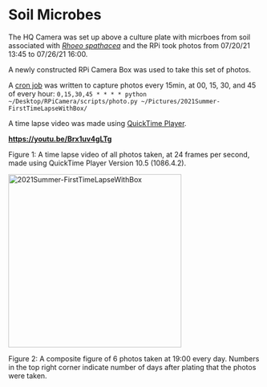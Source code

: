 # Soil Microbes

The HQ Camera was set up above a culture plate with micrboes from soil associated with [*Rhoeo spathacea*](https://en.wikipedia.org/wiki/Tradescantia_spathacea) and the RPi took photos from 07/20/21 13:45 to 07/26/21 16:00.

A newly constructed RPi Camera Box was used to take this set of photos.

A [cron job](https://en.wikipedia.org/wiki/Cron) was written to capture photos every 15min, at 00, 15, 30, and 45 of every hour: `0,15,30,45 * * * * python ~/Desktop/RPiCamera/scripts/photo.py ~/Pictures/2021Summer-FirstTimeLapseWithBox/`

A time lapse video was made using [QuickTime Player](https://en.wikipedia.org/wiki/QuickTime).

**https://youtu.be/Brx1uv4gLTg**

Figure 1: A time lapse video of all photos taken, at 24 frames per second, made using QuickTime Player Version 10.5 (1086.4.2).

<img width="345" alt="2021Summer-FirstTimeLapseWithBox" src="https://user-images.githubusercontent.com/66045478/127059419-ba96c2d0-d0d4-46b1-b10e-c6dc85d59d17.png">

Figure 2: A composite figure of 6 photos taken at 19:00 every day. Numbers in the top right corner indicate number of days after plating that the photos were taken.
